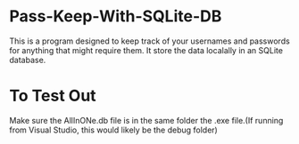 # Pass-Keep-With-SQLite-DB
This is a program designed to keep track of your usernames and passwords for anything that might require them. It store the data localally in an SQLite database.
# To Test Out
Make sure the AllInONe.db file is in the same folder the .exe file.(If running from Visual Studio, this would likely be the debug folder)
